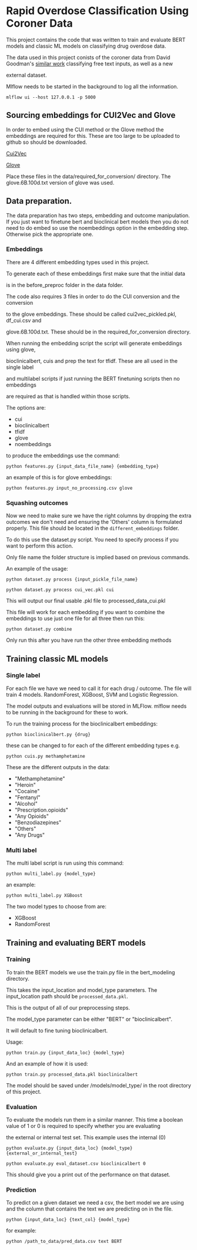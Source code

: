 # Rapid Overdose Classification Using Coroner Data

This project contains the code that was written to train and evaluate BERT models and classic ML models on classifying drug overdose data.

The data used in this project conists of the coroner data from David Goodman's [similar work](https://jamanetwork.com/journals/jamanetworkopen/fullarticle/2794977) classifying free text inputs, as well as a new

external dataset.

Mlflow needs to be started in the background to log all the information.

``mlflow ui --host 127.0.0.1 -p 5000``

## Sourcing embeddings for CUI2Vec and Glove

In order to embed using the CUI method or the Glove method the embeddings are required for this. These are too large to be uploaded to github so should be downloaded.

[Cui2Vec](https://figshare.com/s/00d69861786cd0156d81?file=10959626)

[Glove](https://nlp.stanford.edu/projects/glove/)

Place these files in the data/required_for_conversion/ directory. The glove.6B.100d.txt version of glove was used.

## Data preparation.

The data preparation has two steps, embedding and outcome manipulation. If you just want to finetune bert and bioclinical bert models then you do not need to do embed so use the noembeddings option in the embedding step. Otherwise pick the appropriate one.

### Embeddings

There are 4 different embedding types used in this project.

To generate each of these embeddings first make sure that the initial data

is in the before_preproc folder in the data folder.

The code also requires 3 files in order to do the CUI conversion and the conversion

to the glove embeddings. These should be called cui2vec_pickled.pkl, df_cui.csv and

glove.6B.100d.txt. These should be in the required_for_conversion directory.

When running the embedding script the script will generate embeddings using glove,

bioclinicalbert, cuis and prep the text for tfidf. These are all used in the single label

and multilabel scripts if just running the BERT finetuning scripts then no embeddings

are required as that is handled within those scripts.

The options are:

- cui
- bioclinicalbert
- tfidf
- glove
- noembeddings

to produce the embeddings use the command:

``python features.py {input_data_file_name} {embedding_type}``

an example of this is for glove embeddings:

``python features.py input_no_processing.csv glove``

### Squashing outcomes

Now we need to make sure we have the right columns by dropping the extra outcomes we don't need and ensuring the 'Others' column is formulated properly. This file should be located in the ``different_embeddings`` folder.

To do this use the dataset.py script. You need to specify process if you want to perform this action.

Only file name the folder structure is implied based on previous commands.

An example of the usage:

``python dataset.py process {input_pickle_file_name}``

``python dataset.py process cui_vec.pkl cui``

This will output our final usable .pkl file to processed_data_cui.pkl

This file will work for each embedding if you want to combine the embeddings to use just one file for all three then run this:

``python dataset.py combine``

Only run this after you have run the other three embedding methods

## Training classic ML models

### Single label

For each file we have we need to call it for each drug / outcome. The file will train 4 models. RandomForest, XGBoost, SVM and Logistic Regression.

The model outputs and evaluations will be stored in MLFlow. mlflow needs to be running in the background for these to work.

To run the training process for the bioclinicalbert embeddings:

``python bioclinicalbert.py {drug}``

these can be changed to for each of the different embedding types e.g.

``python cuis.py methamphetamine``

These are the different outputs in the data:

- "Methamphetamine"
- "Heroin"
- "Cocaine"
- "Fentanyl"
- "Alcohol"
- "Prescription.opioids"
- "Any Opioids"
- "Benzodiazepines"
- "Others"
- "Any Drugs"

### Multi label

The multi label script is run using this command:

``python multi_label.py {model_type}``

an example:

``python multi_label.py XGBoost``

The two model types to choose from are:

- XGBoost
- RandomForest

## Training and evaluating BERT models

### Training

To train the BERT models we use the train.py file in the bert_modeling directory.

This takes the input_location and model_type parameters. The input_location path should be ``processed_data.pkl``.

This is the output of all of our preprocessing steps.

The model_type parameter can be either "BERT" or "bioclinicalbert".

It will default to fine tuning bioclinicalbert.

Usage:

``python train.py {input_data_loc} {model_type}``

And an example of how it is used:

``python train.py processed_data.pkl bioclinicalbert``

The model should be saved under /models/model_type/ in the root directory of this project.

### Evaluation

To evaluate the models run them in a similar manner. This time a boolean value of 1 or 0 is required to specify whether you are evaluating

the external or internal test set. This example uses the internal (0)

``python evaluate.py {input_data_loc} {model_type} {external_or_internal_test}``

``python evaluate.py eval_dataset.csv bioclinicalbert 0``

This should give you a print out of the performance on that dataset.

### Prediction

To predict on a given dataset we need a csv, the bert model we are using and the column that contains the text we are predicting on in the file.

``python {input_data_loc} {text_col} {model_type}``

for example:

``python /path_to_data/pred_data.csv text BERT``
